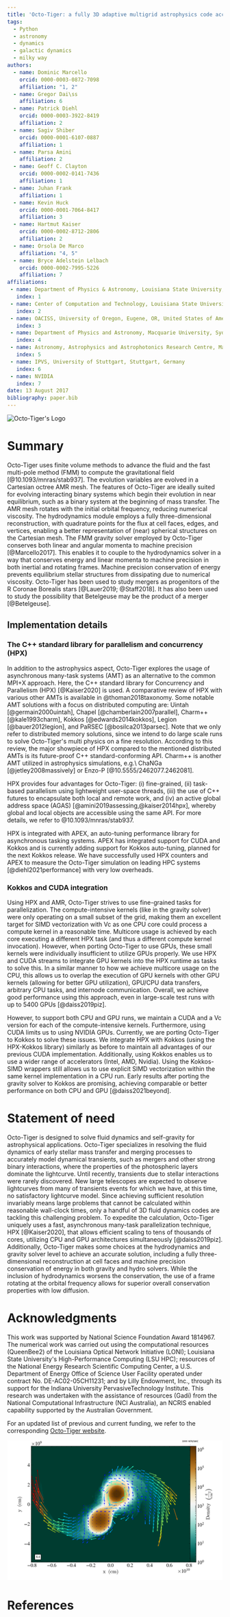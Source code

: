 ```yaml
---
title: 'Octo-Tiger: a fully 3D adaptive multigrid astrophysics code accelerated using the asynchronous many-task runtime HPX '
tags:
  - Python
  - astronomy
  - dynamics
  - galactic dynamics
  - milky way
authors:
  - name: Dominic Marcello
    orcid: 0000-0003-0872-7098
    affiliation: "1, 2" 
  - name: Gregor Dai\ss
    affiliation: 6
  - name: Patrick Diehl
    orcid: 0000-0003-3922-8419
    affiliation: 2
  - name: Sagiv Shiber
    orcid: 0000-0001-6107-0887
    affiliation: 1
  - name: Parsa Amini
    affiliation: 2
  - name: Geoff C. Clayton
    orcid: 0000-0002-0141-7436
    affiliation: 1
  - name: Juhan Frank
    affiliation: 1
  - name: Kevin Huck
    orcid: 0000-0001-7064-8417
    affiliation: 3
  - name: Hartmut Kaiser
    orcid: 0000-0002-8712-2806
    affiliation: 2
  - name: Orsola De Marco
    affiliation: "4, 5"
  - name: Bryce Adelstein Lelbach
    orcid: 0000-0002-7995-5226
    affiliation: 7
affiliations:
 - name: Department of Physics & Astronomy, Louisiana State University, Baton Rouge, LA, United States of America
   index: 1
 - name: Center of Computation and Technology, Louisiana State University, Baton Rouge, LA, United States of America
   index: 2
 - name: OACISS, University of Oregon, Eugene, OR, United States of America
   index: 3
 - name: Department of Physics and Astronomy, Macquarie University, Sydney, NSW 2109, Australia
   index: 4
 - name: Astronomy, Astrophysics and Astrophotonics Research Centre, Macquarie University, Sydney, NSW 2109, Australia
   index: 5
 - name: IPVS, University of Stuttgart, Stuttgart, Germany
   index: 6
 - name: NVIDIA
   index: 7
date: 13 August 2017
bibliography: paper.bib
---
```


![Octo-Tiger's Logo](https://stellar-group.org/wp-content/uploads/2020/11/octotigerlogoArtboard-github.png)

# Summary

Octo-Tiger uses finite volume methods to advance the fluid and the fast multi-pole method (FMM) to compute the gravitational field [@10.1093/mnras/stab937]. The evolution variables are evolved in a Cartesian octree AMR mesh.  The features of Octo-Tiger are ideally suited for evolving interacting binary systems which begin their evolution in near equilibrium, such as a binary system at the beginning of mass transfer. The AMR mesh rotates with the initial orbital frequency, reducing numerical viscosity. The hydrodynamics module employs a fully three-dimensional reconstruction, with quadrature points for the flux at cell faces, edges, and vertices, enabling a better representation of (near) spherical structures on the Cartesian mesh. The FMM gravity solver employed by Octo-Tiger conserves both linear and angular momenta to machine precision [@Marcello2017]. This enables it to couple to the hydrodynamics solver in a way that conserves energy and linear momenta to machine precision in both inertial and rotating frames. Machine precision conservation of energy prevents equilibrium stellar structures from dissipating due to numerical viscosity. Octo-Tiger has been used to study mergers as progenitors of the R Coronae Borealis stars [@Lauer2019; @Staff2018]. It has also been used to study the possibility that Betelgeuse may be the product of a merger [@Betelgeuse].

## Implementation details

### The C++ standard library for parallelism and concurrency (HPX)

In addition to the astrophysics aspect, Octo-Tiger explores the usage of asynchronous many-task systems (AMT) as an alternative to the common MPI+X approach. Here, the C++ standard library for Concurrency and Parallelism (HPX) [@Kaiser2020] is used. A comparative review of HPX with various other AMTs is available in @thoman2018taxonomy. Some notable AMT solutions with a focus on distributed computing are: Uintah [@germain2000uintah], Chapel [@chamberlain2007parallel], Charm++ [@kale1993charm], Kokkos [@edwards2014kokkos], Legion [@bauer2012legion], and PaRSEC [@bosilca2013parsec]. Note that we only refer to distributed memory solutions, since we intend to do large scale runs to solve Octo-Tiger's multi physics on a fine resolution. According to this review, the major showpiece of HPX compared to the mentioned distributed AMTs is its future-proof C++ standard-conforming API. Charm++ is another AMT utilized in astrophysics simulations, e.g.\ ChaNGa [@jetley2008massively] or Enzo-P [@10.5555/2462077.2462081].  

HPX provides four advantages for Octo-Tiger: (i) fine-grained, (ii) task-based parallelism using lightweight user-space threads, (iii) the use of C++ futures to encapsulate both local and remote work, and (iv) an active global address space (AGAS) [@amini2019assessing,@kaiser2014hpx], whereby global and local objects are accessible using the same API. For more details, we refer to @10.1093/mnras/stab937.

HPX is integrated with APEX, an auto-tuning performance library for asynchronous tasking systems.  APEX has integrated support for CUDA and Kokkos and is currently adding support for Kokkos auto-tuning, planned for the next Kokkos release.  We have successfully used HPX counters and APEX to measure the Octo-Tiger simulation on leading HPC systems [@diehl2021performance] with very low overheads.

### Kokkos and CUDA integration

Using HPX and AMR, Octo-Tiger strives to use fine-grained tasks for parallelization. The compute-intensive kernels (like in the gravity solver) were only operating on a small subset of the grid, making them an excellent target for SIMD vectorization with Vc as one CPU core could process a compute kernel in a reasonable time. Multicore usage is achieved by each core executing a different HPX task (and thus a different compute kernel invocation). However, when porting Octo-Tiger to use GPUs, these small kernels were individually insufficient to utilize GPUs properly. We use HPX and CUDA streams to integrate GPU kernels into the HPX runtime as tasks to solve this. In a similar manner to how we achieve multicore usage on the CPU, this allows us to overlap the execution of GPU kernels with other GPU kernels (allowing for better GPU utilization), GPU/CPU data transfers, arbitrary CPU tasks, and internode communication. 
Overall, we achieve good performance using this approach, even in large-scale test runs with up to 5400 GPUs [@daiss2019piz].

However, to support both CPU and GPU runs, we maintain a CUDA and a Vc version for each of the compute-intensive kernels. Furthermore, using CUDA limits us to using NVIDIA GPUs. Currently, we are porting Octo-Tiger to Kokkos to solve these issues. We integrate HPX with Kokkos (using the HPX-Kokkos library) similarly as before to maintain all advantages of our previous CUDA implementation. Additionally, using Kokkos enables us to use a wider range of accelerators (Intel, AMD, Nvidia). Using the Kokkos-SIMD wrappers still allows us to use explicit SIMD vectorization within the same kernel implementation in a CPU run. Early results after porting the gravity solver to Kokkos are promising, achieving comparable or better performance on both CPU and GPU [@daiss2021beyond].

# Statement of need

Octo-Tiger is designed to solve fluid dynamics and self-gravity for astrophysical applications. 
Octo-Tiger specializes in resolving  the fluid dynamics of early stellar mass transfer and merging processes to accurately model dynamical transients, such as mergers and other strong binary interactions, where the properties of the photospheric layers dominate the lightcurve. Until recently, transients due to stellar interactions were rarely discovered. New large telescopes are expected to observe lightcurves from many of transients events for which we have, at this time, no satisfactory lightcurve model. 
Since achieving sufficient resolution invariably means large problems that cannot be calculated within reasonable wall-clock times, only a handful of 3D fluid dynamics codes are tackling this challenging problem. To expedite the calculation, Octo-Tiger uniquely uses a fast, asynchronous many-task parallelization technique, HPX [@Kaiser2020], that allows efficient scaling to tens of thousands of cores, utilizing CPU and GPU architectures simultaneously [@daiss2019piz]. Additionally, Octo-Tiger makes some choices at the hydrodynamics and gravity solver level to achieve an accurate solution, including a fully three-dimensional reconstruction at cell faces and machine precision conservation of energy in both gravity and hydro solvers. While the inclusion of hydrodynamics worsens the conservation, the use of a frame rotating at the orbital frequency allows for superior overall conservation properties with low diffusion.


# Acknowledgments

This work was supported by National Science Foundation Award 1814967. The numerical work was carried out using the computational resources (QueenBee2) of the Louisiana Optical Network Initiative (LONI); Louisiana State University's High-Performance Computing (LSU HPC); resources of the National Energy Research Scientific Computing Center, a U.S. Department of Energy Office of Science User Facility operated under contract No. DE-AC02-05CH11231; and by Lilly Endowment,  Inc., through its support for the Indiana University PervasiveTechnology Institute. This research was undertaken with the assistance of resources  (Gadi) from the  National  Computational  Infrastructure  (NCI  Australia), an NCRIS enabled capability supported by the Australian Government.

For an updated list of previous and current funding, we refer to the corresponding [Octo-Tiger website](https://github.com/STEllAR-GROUP/octotiger#funding).

![A double white dwarf merger of mass ratio 0.7 simulated by Octo-Tiger. The view is an equatorial slice with colors indicating density and arrows indicating velocities in the rotating frame. The system is viewed at a time of 8.4 orbits from the beginning of the simulation, as indicated in the lower-left corner. The merger occurs 1.4 orbits later. A full movie of this simulation is available on https://youtu.be/_acRg8ERy3w \label{fig:example}](joss_image.png)


# References
